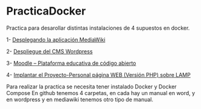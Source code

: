 # PracticaDocker

Practica para desarollar distintas instalaciones de 4 supuestos en docker.

1- [Desplegando la aplicación MediaWiki](MadiaWiki/Docs/ManualDeUsuario.md)

2- [Despliegue del CMS Wordpress](WordPress/Docs/ManualDeUsuario.md)

3- [Moodle – Plataforma educativa de código abierto](Moodle/Docs/Word/)

4- [Implantar el Proyecto-Personal página WEB (Versión PHP) sobre LAMP](ProyectoPersonal/manual/)

Para realizar la practica se necesita tener instalado Docker y Docker Compose
En github tenemos 4 carpetas, en cada hay un manual en word, y en wordpress y en mediawiki tenemos otro tipo de manual.
